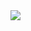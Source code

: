 <img src="https://github.com/benea11/Ekahau-ERD/blob/main/Ekahau%20Schema%201.7.0%20Simulated%20ERD.jpg">

